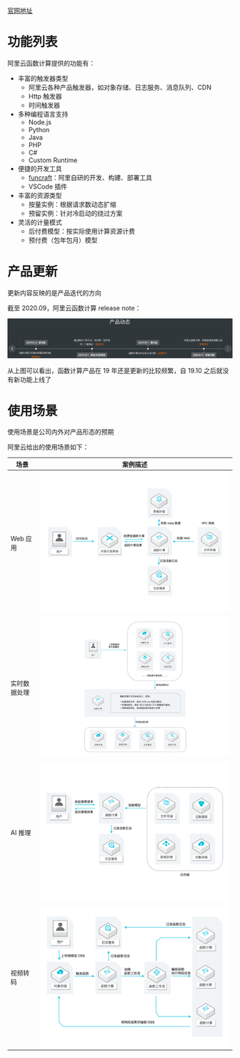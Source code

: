 [官网地址](https://www.alibabacloud.com/zh/products/function-compute)

# 功能列表

阿里云函数计算提供的功能有：

* 丰富的触发器类型
	* 阿里云各种产品触发器，如对象存储、日志服务、消息队列、CDN
	* Http 触发器
	* 时间触发器
* 多种编程语言支持
	* Node.js
	* Python
	* Java
	* PHP
	* C#
	* Custom Runtime
* 便捷的开发工具
	* [funcraft](https://github.com/alibaba/funcraft)：阿里自研的开发、构建、部署工具
	* VSCode 插件
* 丰富的资源类型
 	* 按量实例：根据请求数动态扩缩
	* 预留实例：针对冷启动的绕过方案
* 灵活的计量模式
	* 后付费模型：按实际使用计算资源计费
	* 预付费（包年包月）模型

# 产品更新

更新内容反映的是产品迭代的方向

截至 2020.09，阿里云函数计算 release note：

![release-note](./release.png)

从上图可以看出，函数计算产品在 19 年还是更新的比较频繁，自 19.10 之后就没有新功能上线了

# 使用场景

使用场景是公司内外对产品形态的预期

阿里云给出的使用场景如下：

| 场景 | 案例描述 |
|-----|--------|
| Web 应用 | ![user-case1](./user-case1.png) |
| 实时数据处理 | ![user-case2](./user-case2.png) |
| AI 推理 | ![user-case3](./user-case3.png) |
| 视频转码 | ![user-case4](./user-case4.png) |
